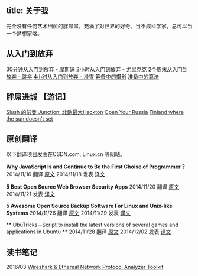 title: 关于我
---

完全没有任何艺术细菌的胖屌屌，充满了对世界的好奇。当不成科学家，总可以当一个梦想家咯。

## **从入门到放弃**
[30分钟从入门到放弃 - 摩斯码](http://doubles.me/2016/06/23/160623/)
[2小时从入门到放弃 - 尤里克克](http://doubles.me/2016/06/21/160621/)
[2个周末从入门到放弃 - 跳伞](http://doubles.me/2015/09/26/150926/)
[4小时从入门到放弃 - 滑雪](http://doubles.me/2016/02/01/160201/)
[筹备中的摄影]()
[准备中的算法]()


## **胖屌进城 【游记】**

[Slush 的前奏 Junction: 北欧最大Hackton](http://doubles.me/2015/11/10/151110/)
[Open Your Russia](http://doubles.me/2016/06/15/160615/)
[Finland where the sun doesn't set]()




## **原创翻译**

以下翻译项目发表在CSDN.com, Linux.cn 等网站。

**Why JavaScript Is and Continue to Be the First Choise of Programmer？**
2014/11/16 翻译 [原文](http://www.dzone.com/articles/why-javascript-and-will)
2014/11/18 发表 [译文](http://code.csdn.net/news/2822698)


**5 Best Open Source Web Browser Security Apps**
2014/11/20 翻译 [原文](http://www.smallbusinesscomputing.com/biztools/5-best-open-source-web-browser-security-apps.html)
2014/11/21 发表 [译文](http://code.csdn.net/news/2822757)


**5 Awesome Open Source Backup Software For Linux and Unix-like Systems**
2014/11/26 翻译 [原文](http://www.cyberciti.biz/open-source/awesome-backup-software-for-linux-unix-osx-windows-systems/)
2014/11/29 发表 [译文](http://code.csdn.net/news/2822844)


** UbuTricks--Script to install the latest versions of several games and applications in Ubuntu **
2014/11/28 翻译 [原文](http://www.ubuntugeek.com/ubutricks-script-to-install-the-latest-versions-of-several-games-and-applications-in-ubuntu.html)
2014/12/02 发表 [译文](https://linux.cn/article-4350-1.html)


## **读书笔记**

2016/03 [Wireshark & Ethereal Network Protocol Analyzer Toolkit](http://www.doubles.me/2016/03/15/160315/)

